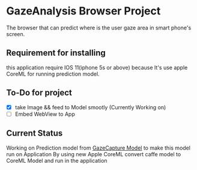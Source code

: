 # GazeAnalysis Browser Project

The browser that can predict where is the user gaze area in smart phone's screen.

## Requirement for installing
this application require IOS 11(iphone 5s or above)
because It's use apple CoreML for running prediction model.

## To-Do for project
- [x] take Image && feed to Model smootly (Currently Working on)
- [ ] Embed WebView to App
## Current Status
Working on Prediction model from [GazeCapture Model](https://github.com/CSAILVision/GazeCapture) to make this model run on Application By using new Apple CoreML convert caffe model to CoreML Model and run in the application